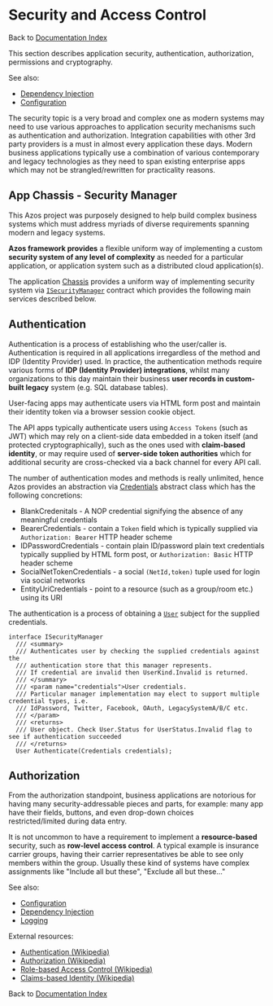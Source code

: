 ﻿ # Security and Access Control

 Back to [Documentation Index](/src/documentation-index.md)

This section describes application security, authentication, authorization, permissions and cryptography.

See also:
- [Dependency Injection](/src/Azos/Apps/Injection)
- [Configuration](/src/Azos/Conf)

The security topic is a very broad and complex one as modern systems may need to use various 
approaches to application security mechanisms such as authentication and authorization. 
Integration capabilities with other 3rd party providers is a must in almost every application these days.
Modern business applications typically use a combination of various contemporary and legacy technologies
as they need to span existing enterprise apps which may not be strangled/rewritten for practicality reasons.

## App Chassis - Security Manager
This Azos project was purposely designed to help build complex business systems which must address myriads of
diverse requirements spanning modern and legacy systems.

**Azos framework provides** a flexible uniform way of implementing a custom **security system of any level of complexity**
as needed for a particular application, or application system such as a distributed cloud application(s).

The application [Chassis](/src/Azos/Apps) provides a uniform way of implementing security system via [`ISecurityManager`](ISecurityManager.cs) contract
which provides the following main services described below.


## Authentication
Authentication is a process of establishing who the user/caller is. Authentication is required in all applications irregardless 
of the method and IDP (Identity Provider) used. In practice, the authentication methods require various forms of **IDP (Identity Provider) integrations**, 
whilst many organizations to this day maintain their business **user records in custom-built legacy** system (e.g. SQL database tables).

User-facing apps may authenticate users via HTML form post and maintain their identity token via a browser session
cookie object.

The API apps typically authenticate users using `Access Tokens` (such as JWT) which may rely on a
client-side data embedded in a token itself (and protected cryptographically), such as the ones used with 
**claim-based identity**, or may require used of **server-side token authorities** which for additional security
are cross-checked via a back channel for every API call.

The number of authentication modes and methods is really unlimited, hence Azos provides an abstraction via 
[Credentials](credentials/Credentials.cs) abstract class which has the following concretions:
- BlankCredenitals - A NOP credential signifying the absence of any meaningful credentials
- BearerCredentials - contain a `Token` field which is typically supplied via `Authorization: Bearer` HTTP header scheme
- IDPasswordCredentials - contain plain ID/password plain text credentials typically supplied by HTML form post, or `Authorization: Basic` HTTP header scheme
- SocialNetTokenCredentials - a social `(NetId,token)` tuple used for login via social networks
- EntityUriCredentials - point to a resource (such as a group/room etc.) using its URI 

The authentication is a process of obtaining a [`User`](User.cs) subject for the supplied credentials.
```CSharp
interface ISecurityManager
  /// <summary>
  /// Authenticates user by checking the supplied credentials against the
  /// authentication store that this manager represents.
  /// If credential are invalid then UserKind.Invalid is returned.
  /// </summary>
  /// <param name="credentials">User credentials.
  /// Particular manager implementation may elect to support multiple credential types, i.e.
  /// IdPassword, Twitter, Facebook, OAuth, LegacySystemA/B/C etc.
  /// </param>
  /// <returns>
  /// User object. Check User.Status for UserStatus.Invalid flag to see if authentication succeeded
  /// </returns>
  User Authenticate(Credentials credentials);
```



## Authorization
From the authorization standpoint, business applications are notorious for having many security-addressable
pieces and parts, for example: many app have their fields, buttons, and even drop-down choices  
restricted/limited during data entry.

It is not uncommon to have a requirement to implement a **resource-based** security, such as **row-level access control**.
A typical example is insurance carrier groups, having their carrier representatives be able to see only members within the group.
Usually these kind of systems have complex assignments like "Include all but these", "Exclude all but these..."


See also:
- [Configuration](/src/Azos/Conf)
- [Dependency Injection](/src/Azos/Apps/Injection)
- [Logging](/src/Azos/Log)


External resources:
- [Authentication (Wikipedia)](https://en.wikipedia.org/wiki/Authentication)
- [Authorization (Wikipedia)](https://en.wikipedia.org/wiki/Authorization)
- [Role-based Access Control (Wikipedia)](https://en.wikipedia.org/wiki/Role-based_access_control)
- [Claims-based Identity (Wikipedia)](https://en.wikipedia.org/wiki/Claims-based_identity)


Back to [Documentation Index](/src/documentation-index.md)